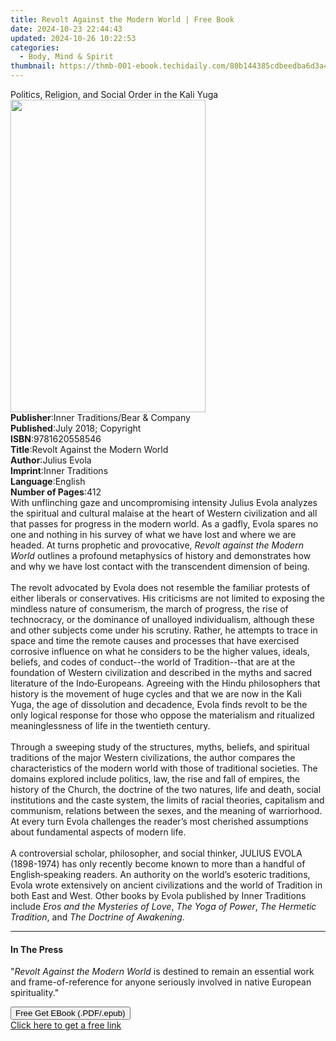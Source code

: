 ```yaml
---
title: Revolt Against the Modern World | Free Book
date: 2024-10-23 22:44:43
updated: 2024-10-26 10:22:53
categories:
  - Body, Mind & Spirit
thumbnail: https://thmb-001-ebook.techidaily.com/80b144385cdbeedba6d3a4ed8457dd4c4c00c685566d98694c862c1839d2a2fa.jpg
---
```

<main id="book-container">
  <div class="flex flex-col">
    <div class="book-brief flex-1 py-6 px-4 sm:p-6 md:py-10 md:px-8">
      <!-- brief-->
      <div class="book-brief-main">
        Politics, Religion, and Social Order in the Kali Yuga
      </div>
    </div>
    <div
      class="book-meta-info flex-1 grid gap-4 col-start-1 col-end-3 row-start-1 sm:mb-6 sm:grid-cols-4 lg:gap-6 lg:col-start-2 lg:row-end-6 lg:row-span-6 lg:mb-0"
    >
      <div
        class="book-meta-info-left place-content-center mt-4 p-4 text-sm leading-6 col-start-2 col-span-2 dark:text-slate-400"
      >
        <img
          class="w-full h-500 object-cover rounded-lg sm:h-255 sm:col-span-2 lg:col-span-full"
          src="https://img-001-ebook.techidaily.com/6fee91e69db3c5bd3f34469cada5a4fcfe2a1f393e907fa0fbb9e4e9b6abbfd0.jpg"
          alt=""
          width="312"
          height="500"
        />
      </div>
      <div
        class="book-meta-info-right mt-2 col-start-1 row-start-2 col-span-3 self-center"
      >
        <!-- meta data  -->
        <div class="flex flex-col px-4 md:px-8">
          <div class="flex-1">
            <strong>Publisher</strong>:<span class="px-2"
              >Inner Traditions/Bear &amp; Company</span
            >
          </div>
          <div class="flex-1">
            <strong>Published</strong>:<span class="px-2"
              >July 2018; Copyright</span
            >
          </div>
          <div class="flex-1">
            <strong>ISBN</strong>:<span class="px-2">9781620558546</span>
          </div>
          <div class="flex-1">
            <strong>Title</strong>:<span class="px-2"
              >Revolt Against the Modern World</span
            >
          </div>
          <div class="flex-1">
            <strong>Author</strong>:<span class="px-2">Julius Evola</span>
          </div>
          <div class="flex-1">
            <strong>Imprint</strong>:<span class="px-2">Inner Traditions</span>
          </div>
          <div class="flex-1">
            <strong>Language</strong>:<span class="px-2">English</span>
          </div>
          <div class="flex-1">
            <strong>Number of Pages</strong>:<span class="px-2">412</span>
          </div>
        </div>
      </div>
    </div>
    <div class="book-description flex-1 py-6 px-4 sm:p-6 md:py-10 md:px-8">
      <div class="book-description-main">
        <div accordion-content="" id="description">
          With unflinching gaze and uncompromising intensity Julius Evola
          analyzes the spiritual and cultural malaise at the heart of Western
          civilization and all that passes for progress in the modern world. As
          a gadfly, Evola spares no one and nothing in his survey of what we
          have lost and where we are headed. At turns prophetic and provocative,
          <i>Revolt against the Modern World</i> outlines a profound metaphysics
          of history and demonstrates how and why we have lost contact with the
          transcendent dimension of being. <br />
          <br />The revolt advocated by Evola does not resemble the familiar
          protests of either liberals or conservatives. His criticisms are not
          limited to exposing the mindless nature of consumerism, the march of
          progress, the rise of technocracy, or the dominance of unalloyed
          individualism, although these and other subjects come under his
          scrutiny. Rather, he attempts to trace in space and time the remote
          causes and processes that have exercised corrosive influence on what
          he considers to be the higher values, ideals, beliefs, and codes of
          conduct--the world of Tradition--that are at the foundation of Western
          civilization and described in the myths and sacred literature of the
          Indo‑Europeans. Agreeing with the Hindu philosophers that history is
          the movement of huge cycles and that we are now in the Kali Yuga, the
          age of dissolution and decadence, Evola finds revolt to be the only
          logical response for those who oppose the materialism and ritualized
          meaninglessness of life in the twentieth century. <br />
          <br />Through a sweeping study of the structures, myths, beliefs, and
          spiritual traditions of the major Western civilizations, the author
          compares the characteristics of the modern world with those of
          traditional societies. The domains explored include politics, law, the
          rise and fall of empires, the history of the Church, the doctrine of
          the two natures, life and death, social institutions and the caste
          system, the limits of racial theories, capitalism and communism,
          relations between the sexes, and the meaning of warriorhood. At every
          turn Evola challenges the reader’s most cherished assumptions about
          fundamental aspects of modern life. <br />
          <br />A controversial scholar, philosopher, and social thinker, JULIUS
          EVOLA (1898-1974) has only recently become known to more than a
          handful of English‑speaking readers. An authority on the world’s
          esoteric traditions, Evola wrote extensively on ancient civilizations
          and the world of Tradition in both East and West. Other books by Evola
          published by Inner Traditions include
          <i>Eros and the Mysteries of Love</i>, <i>The Yoga of Power</i>,
          <i>The Hermetic Tradition</i>, and <i>The Doctrine of Awakening</i>.
        </div>
        <div class="accordion-fader"></div>
      </div>
    </div>
    <div class="book-excerpts flex-1 py-6 px-4 sm:p-6 md:py-10 md:px-8">
      <!-- excerpts-->
      <div class="book-excerpts-main">
        <hr />
        <h4 class="placeholder placeholder-heading">
          <span>In The Press</span>
        </h4>
        <p>
          "<i>Revolt Against the Modern World</i> is destined to remain an
          essential work and frame-of-reference for anyone seriously involved in
          native European spirituality."
        </p>
      </div>
    </div>
    <div
      class="book-about-author flex-1 py-6 px-4 sm:p-6 md:py-10 md:px-8"
    ></div>
    <div class="book-free-get flex-1 py-6 px-4 sm:p-6 md:py-10 md:px-8">
      <button
        id="btn-free-get"
        class="bg-blue-500 hover:bg-blue-700 text-white font-bold py-2 px-4 rounded"
      >
        Free Get EBook (.PDF/.epub)
      </button>
      <div id="countdown-display" class="px-2 text-lg mt-2"></div>
      <a
        id="free-link"
        class="hidden bg-blue-500 hover:bg-blue-700 text-white font-bold py-2 px-4 rounded"
        href="https://www.ebooks.com/en-us/book/96192729/revolt-against-the-modern-world/julius-evola/"
        target="_blank"
        >Click here to get a free link</a
      >
    </div>
    <script>
      let countdownTime = 0;
      let countdownInterval = null;
      document
        .getElementById('btn-free-get')
        .addEventListener('click', startCountdown);
      function startCountdown() {
        countdownTime = new Date().getTime() + 60000 * 3;
        countdownInterval = setInterval(updateCountdown, 1000);
        document.getElementById('btn-free-get').disabled = true;
        document
          .getElementById('btn-free-get')
          .classList.add('bg-gray-500', 'cursor-not-allowed');
      }
      function updateCountdown() {
        let currentTime = new Date().getTime();
        let timeLeft = countdownTime - currentTime;
        let secondsLeft = Math.floor(timeLeft / 1000);
        document.getElementById('countdown-display').innerHTML =
          `Remaining time: ${secondsLeft} seconds.`;
        if (secondsLeft <= 0) {
          clearInterval(countdownInterval);
          document.getElementById('btn-free-get').classList.add('hidden');
          document.getElementById('free-link').classList.remove('hidden');
          document.getElementById('countdown-display').innerHTML = '';
        }
      }
    </script>
  </div>
</main>
